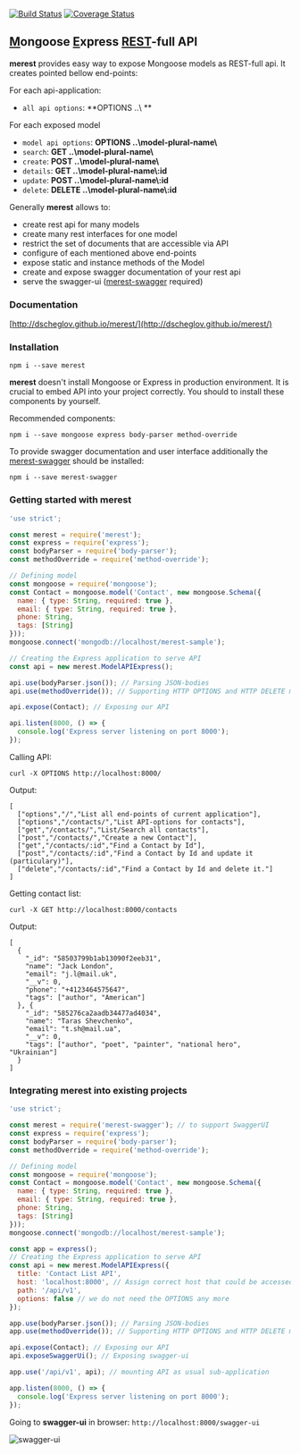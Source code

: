
[![Build Status](https://travis-ci.org/DScheglov/merest.svg?branch=master)](https://travis-ci.org/DScheglov/merest)
[![Coverage Status](https://coveralls.io/repos/github/DScheglov/merest/badge.svg?branch=master)](https://coveralls.io/github/DScheglov/merest?branch=master)

## <u>M</u>ongoose <u>E</u>xpress <u>REST</u>-full API

**merest** provides easy way to expose Mongoose models as REST-full api.
It creates pointed bellow end-points:

For each api-application:
 - `all api options`: **OPTIONS ..\\ **

For each exposed model
 - `model api options`: **OPTIONS ..\\model-plural-name\\**
 - `search`: **GET ..\\model-plural-name\\**
 - `create`: **POST ..\\model-plural-name\\**
 - `details`: **GET ..\\model-plural-name\\:id**
 - `update`: **POST ..\\model-plural-name\\:id**
 - `delete`: **DELETE ..\\model-plural-name\\:id**

Generally **merest** allows to:
 - create rest api for many models
 - create many rest interfaces for one model
 - restrict the set of documents that are accessible via API
 - configure of each mentioned above end-points
 - expose static and instance methods of the Model
 - create and expose swagger documentation of your rest api
 - serve the swagger-ui ([merest-swagger](https://www.npmjs.com/package/merest-swagger) required)

### Documentation
[http://dscheglov.github.io/merest/](http://dscheglov.github.io/merest/)

### Installation
```shell
npm i --save merest
```

**merest** doesn't install Mongoose or Express in production environment.
It is crucial to embed API into your project correctly. You should to install
these components by yourself.

Recommended components:
```shell
npm i --save mongoose express body-parser method-override
```

To provide swagger documentation and user interface additionally the
[merest-swagger](https://www.npmjs.com/package/merest-swagger) should be
installed:
```shell
npm i --save merest-swagger
```

### Getting started with <strong>merest</strong>
```javascript
'use strict';

const merest = require('merest');
const express = require('express');
const bodyParser = require('body-parser');
const methodOverride = require('method-override');

// Defining model
const mongoose = require('mongoose');
const Contact = mongoose.model('Contact', new mongoose.Schema({
  name: { type: String, required: true },
  email: { type: String, required: true },
  phone: String,
  tags: [String]
}));
mongoose.connect('mongodb://localhost/merest-sample');

// Creating the Express application to serve API
const api = new merest.ModelAPIExpress();

api.use(bodyParser.json()); // Parsing JSON-bodies
api.use(methodOverride()); // Supporting HTTP OPTIONS and HTTP DELETE methods

api.expose(Contact); // Exposing our API

api.listen(8000, () => {
  console.log('Express server listening on port 8000');
});
```

Calling API:
```shell
curl -X OPTIONS http://localhost:8000/
```

Output:
```shell
[
  ["options","/","List all end-points of current application"],
  ["options","/contacts/","List API-options for contacts"],
  ["get","/contacts/","List/Search all contacts"],
  ["post","/contacts/","Create a new Contact"],
  ["get","/contacts/:id","Find a Contact by Id"],
  ["post","/contacts/:id","Find a Contact by Id and update it (particulary)"],
  ["delete","/contacts/:id","Find a Contact by Id and delete it."]
]
```

Getting contact list:
```shell
curl -X GET http://localhost:8000/contacts
```

Output:
```shell
[
  {
    "_id": "58503799b1ab13090f2eeb31",
    "name": "Jack London",
    "email": "j.l@mail.uk",
    "__v": 0,
    "phone": "+4123464575647",
    "tags": ["author", "American"]
  }, {
    "_id": "585276ca2aadb34477ad4034",
    "name": "Taras Shevchenko",
    "email": "t.sh@mail.ua",
    "__v": 0,
    "tags": ["author", "poet", "painter", "national hero", "Ukrainian"]
  }
]
```

### Integrating **merest** into existing projects

```javascript
'use strict';

const merest = require('merest-swagger'); // to support SwaggerUI
const express = require('express');
const bodyParser = require('body-parser');
const methodOverride = require('method-override');

// Defining model
const mongoose = require('mongoose');
const Contact = mongoose.model('Contact', new mongoose.Schema({
  name: { type: String, required: true },
  email: { type: String, required: true },
  phone: String,
  tags: [String]
}));
mongoose.connect('mongodb://localhost/merest-sample');

const app = express();
// Creating the Express application to serve API
const api = new merest.ModelAPIExpress({
  title: 'Contact List API',
  host: 'localhost:8000', // Assign correct host that could be accessed from your network
  path: '/api/v1',
  options: false // we do not need the OPTIONS any more
});

app.use(bodyParser.json()); // Parsing JSON-bodies
app.use(methodOverride()); // Supporting HTTP OPTIONS and HTTP DELETE methods

api.expose(Contact); // Exposing our API
api.exposeSwaggerUi(); // Exposing swagger-ui

app.use('/api/v1', api); // mounting API as usual sub-application

app.listen(8000, () => {
  console.log('Express server listening on port 8000');
});
```

Going to **swagger-ui** in browser: `http://localhost:8000/swagger-ui`

![swagger-ui](http://dscheglov.github.io/merest/images/merest-swagger.gif)
